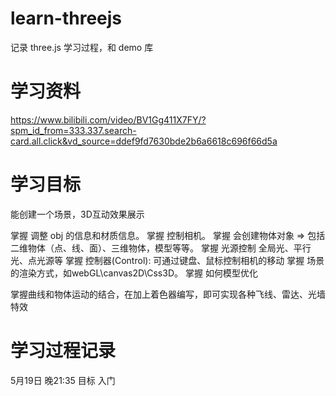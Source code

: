 # learn-threejs
记录 three.js 学习过程，和 demo 库

# 学习资料
https://www.bilibili.com/video/BV1Gg411X7FY/?spm_id_from=333.337.search-card.all.click&vd_source=ddef9fd7630bde2b6a6618c696f66d5a


# 学习目标
能创建一个场景，3D互动效果展示


掌握 调整 obj 的信息和材质信息。
掌握 控制相机。
掌握 会创建物体对象 => 包括二维物体（点、线、面）、三维物体，模型等等。
掌握 光源控制 全局光、平行光、点光源等
掌握 控制器(Control): 可通过键盘、鼠标控制相机的移动
掌握 场景的渲染方式，如webGL\canvas2D\Css3D。
掌握 如何模型优化

掌握曲线和物体运动的结合，在加上着色器编写，即可实现各种飞线、雷达、光墙特效


# 学习过程记录
5月19日 晚21:35
目标 入门
